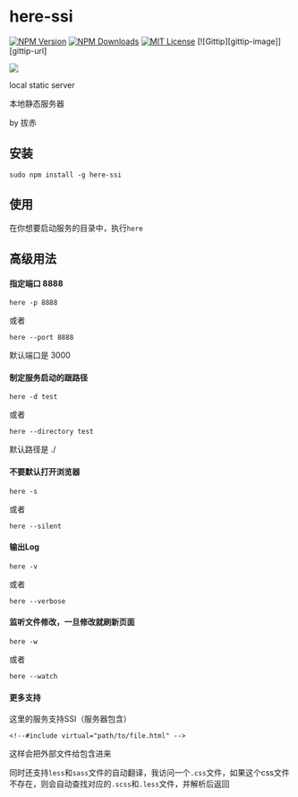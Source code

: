 # here-ssi

[![NPM Version][npm-version-image]][npm-url]
[![NPM Downloads][npm-downloads-image]][npm-url]
[![MIT License][license-image]][license-url]
[![Gittip][gittip-image]][gittip-url]

[![](https://nodei.co/npm/here-ssi.png)](https://npmjs.org/package/here-ssi)

local static server

本地静态服务器

by 拔赤

## 安装 

`sudo npm install -g here-ssi`

## 使用

在你想要启动服务的目录中，执行`here`

## 高级用法

#### 指定端口 8888

`here -p 8888`

或者

`here --port 8888`

默认端口是 3000

#### 制定服务启动的跟路径

`here -d test`

或者

`here --directory test`

默认路径是 ./

#### 不要默认打开浏览器

`here -s`

或者

`here --silent`

#### 输出Log

`here -v`

或者

`here --verbose`


#### 监听文件修改，一旦修改就刷新页面

`here -w`

或者

`here --watch`

#### 更多支持

这里的服务支持SSI（服务器包含）

	<!--#include virtual="path/to/file.html" -->

这样会把外部文件给包含进来

同时还支持`less`和`sass`文件的自动翻译，我访问一个`.css`文件，如果这个css文件不存在，则会自动查找对应的`.scss`和`.less`文件，并解析后返回

[npm-version-image]: http://img.shields.io/npm/v/here-ssi.svg?style=flat
[npm-url]: https://www.npmjs.com/package/here-ssi
[npm-downloads-image]: http://img.shields.io/npm/dm/here-ssi.svg?style=flat
[license-image]: http://img.shields.io/badge/license-MIT-blue.svg?style=flat
[license-url]: LICENSE
